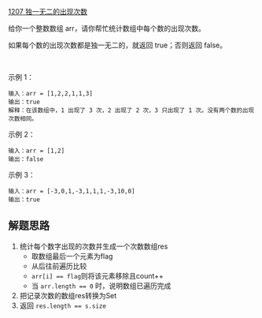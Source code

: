 [1207 独一无二的出现次数](https://leetcode-cn.com/problems/unique-number-of-occurrences/)

给你一个整数数组 arr，请你帮忙统计数组中每个数的出现次数。

如果每个数的出现次数都是独一无二的，就返回 true；否则返回 false。

 

示例 1：
```
输入：arr = [1,2,2,1,1,3]
输出：true
解释：在该数组中，1 出现了 3 次，2 出现了 2 次，3 只出现了 1 次。没有两个数的出现次数相同。
```
示例 2：
```
输入：arr = [1,2]
输出：false
```
示例 3：
```
输入：arr = [-3,0,1,-3,1,1,1,-3,10,0]
输出：true
```

## 解题思路
1. 统计每个数字出现的次数并生成一个次数数组res
    - 取数组最后一个元素为flag
    - 从后往前遍历比较
    - `arr[i] == flag`则将该元素移除且count++
    - 当 `arr.length == 0` 时，说明数组已遍历完成
2. 把记录次数的数组res转换为Set
3. 返回 `res.length == s.size`